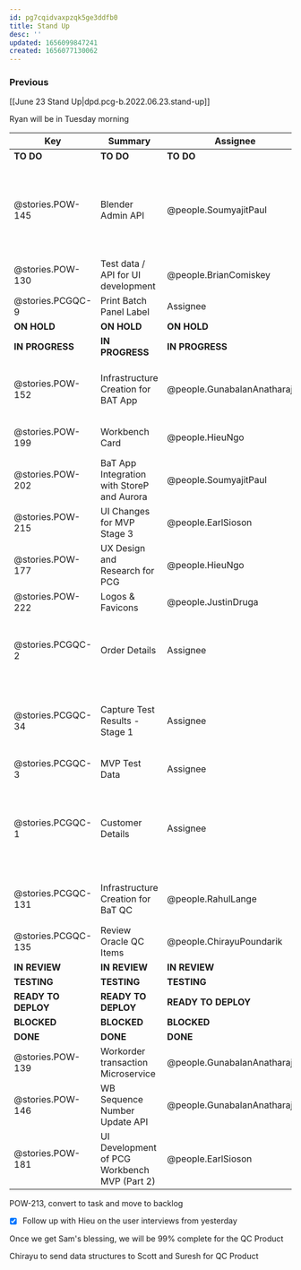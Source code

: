 ```yaml
---
id: pg7cqidvaxpzqk5ge3ddfb0
title: Stand Up
desc: ''
updated: 1656099847241
created: 1656077130062
---
```


### Previous

[[June 23 Stand Up|dpd.pcg-b.2022.06.23.stand-up]]

Ryan will be in Tuesday morning


| Key                 | Summary                                      | Assignee                     | Notes                                                                           | Components                         |
| ------------------- | -------------------------------------------- | ---------------------------- | ------------------------------------------------------------------------------- | ---------------------------------- |
| **TO DO**           | **TO DO**                                    | **TO DO**                    | **TO DO**                                                                       | **TO DO**                          |
| @stories.POW-145    | Blender Admin API                            | @people.SoumyajitPaul       | Ameya asked for the design structure for the API to proceed with the QA testing | Microservices and API              |
| @stories.POW-130    | Test data / API for UI development           | @people.BrianComiskey        |                                                                                 | Testing; UI Front End              |
| @stories.PCGQC-9    | Print Batch Panel Label                      | Assignee                     |                                                                                 | Testing; UI Front End              |
| **ON HOLD**         | **ON HOLD**                                  | **ON HOLD**                  | **ON HOLD**                                                                     | **ON HOLD**                        |
| **IN PROGRESS**     | **IN PROGRESS**                              | **IN PROGRESS**              | **IN PROGRESS**                                                                 | **IN PROGRESS**                    |
| @stories.POW-152    | Infrastructure Creation for BAT App          | @people.GunabalanAnatharajan | Once demo is completed, will move to Testing                                    |                                    |
| @stories.POW-199    | Workbench Card                               | @people.HieuNgo              | User interview yesterday                                              | UX                                 |
| @stories.POW-202    | BaT App Integration with StoreP and Aurora   | @people.SoumyajitPaul       | Will be completed after the demo                                                | Integration                        |
| @stories.POW-215    | UI Changes for MVP Stage 3                   | @people.EarlSioson           |                                                                                 |                                    |
| @stories.POW-177    | UX Design and Research for PCG               | @people.HieuNgo              |                                                                                 |                                    |
| @stories.POW-222    | Logos & Favicons                             | @people.JustinDruga          | Hieu is on this, the                                                            |                                    |
| @stories.PCGQC-2    | Order Details                                | Assignee                     | Rahul is out sick, we will resume subtask on Monday                             |                                    |
| @stories.PCGQC-34   | Capture Test Results - Stage 1               | Assignee                     | Rahul is out sick, we will resume subtask on Monday                             | Microservices and API              |
| @stories.PCGQC-3    | MVP Test Data                                | Assignee                     |                                                                                 |                                    |
| @stories.PCGQC-1    | Customer Details                             | Assignee                     | Scott sent email with Screenshot to Sam and others, requesting feedback on UI   |                                    |
| @stories.PCGQC-131  | Infrastructure Creation for BaT QC           | @people.RahulLange           | Will be working with Jason, follow-up                                           |                                    |
| @stories.PCGQC-135  | Review Oracle QC Items                       | @people.ChirayuPoundarik     |                                                                                 | Testing; UI Front End              |
| **IN REVIEW**       | **IN REVIEW**                                | **IN REVIEW**                | **IN REVIEW**                                                                   | **ON HOLD**                        |
| **TESTING**         | **TESTING**                                  | **TESTING**                  | **TESTING**                                                                     | **BLOCKED**                        |
| **READY TO DEPLOY** | **READY TO DEPLOY**                          | **READY TO DEPLOY**          | **READY TO DEPLOY**                                                             | **BLOCKED**                        |
| **BLOCKED**         | **BLOCKED**                                  | **BLOCKED**                  | **BLOCKED**                                                                     | **BLOCKED**                        |
| **DONE**            | **DONE**                                     | **DONE**                     | **DONE**                                                                        | **DONE**                           |
| @stories.POW-139    | Workorder transaction Microservice           | @people.GunabalanAnatharajan | Brian had access issues                                                         | Microservices and API              |
| @stories.POW-146    | WB Sequence Number Update API                | @people.GunabalanAnatharajan |                                                                                 | Microservices and API              |
| @stories.POW-181    | UI Development of PCG Workbench MVP (Part 2) | @people.EarlSioson           | Will be moved to Done                                                           | UI Front End                       |

POW-213, convert to task and move to backlog

- [x] Follow up with Hieu on the user interviews from yesterday
  
Once we get Sam's blessing, we will be 99% complete for the QC Product

Chirayu to send data structures to Scott and Suresh for QC Product
